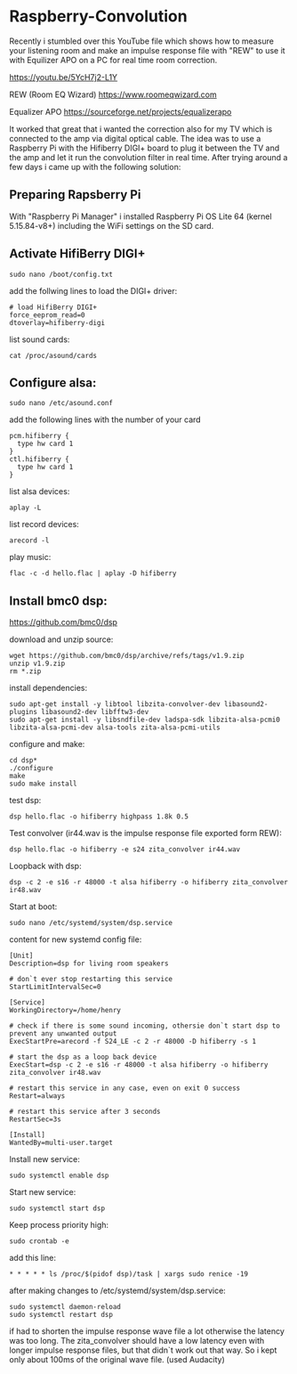 # Raspberry-Convolution

Recently i stumbled over this YouTube file which shows how to measure your listening room and make an impulse response file with "REW" to use it with Equilizer APO on a PC for real time room correction.

https://youtu.be/5YcH7j2-L1Y

REW (Room EQ Wizard)
https://www.roomeqwizard.com

Equalizer APO
https://sourceforge.net/projects/equalizerapo


It worked that great that i wanted the correction also for my TV which is connected to the amp via digital optical cable. The idea was to use a Raspberry Pi with the Hifiberry DIGI+ board to plug it between the TV and the amp and let it run the convolution filter in real time.
After trying around a few days i came up with the following solution:

## Preparing Rapsberry Pi

With "Raspberry Pi Manager" i installed Raspberry Pi OS Lite 64 (kernel 5.15.84-v8+) including the WiFi settings on the SD card.

## Activate HifiBerry DIGI+

    sudo nano /boot/config.txt

add the follwing lines to load the DIGI+ driver:

    # load HifiBerry DIGI+
    force_eeprom_read=0
    dtoverlay=hifiberry-digi

list sound cards:

    cat /proc/asound/cards

## Configure alsa:

    sudo nano /etc/asound.conf

add the following lines with the number of your card

    pcm.hifiberry {
      type hw card 1  
    }
    ctl.hifiberry {
      type hw card 1
    }

list alsa devices:

    aplay -L

list record devices:

    arecord -l

play music:

    flac -c -d hello.flac | aplay -D hifiberry

## Install bmc0 dsp:
https://github.com/bmc0/dsp

download and unzip source:

    wget https://github.com/bmc0/dsp/archive/refs/tags/v1.9.zip
    unzip v1.9.zip
    rm *.zip

install dependencies:

    sudo apt-get install -y libtool libzita-convolver-dev libasound2-plugins libasound2-dev libfftw3-dev 
    sudo apt-get install -y libsndfile-dev ladspa-sdk libzita-alsa-pcmi0 libzita-alsa-pcmi-dev alsa-tools zita-alsa-pcmi-utils

configure and make:

    cd dsp*
    ./configure
    make
    sudo make install

test dsp:

    dsp hello.flac -o hifiberry highpass 1.8k 0.5

Test convolver (ir44.wav is the impulse response file exported form REW):

    dsp hello.flac -o hifiberry -e s24 zita_convolver ir44.wav

Loopback with dsp:

    dsp -c 2 -e s16 -r 48000 -t alsa hifiberry -o hifiberry zita_convolver ir48.wav

Start at boot:

    sudo nano /etc/systemd/system/dsp.service

content for new systemd config file:

    [Unit]
    Description=dsp for living room speakers

    # don`t ever stop restarting this service
    StartLimitIntervalSec=0

    [Service]
    WorkingDirectory=/home/henry

    # check if there is some sound incoming, othersie don`t start dsp to prevent any unwanted output
    ExecStartPre=arecord -f S24_LE -c 2 -r 48000 -D hifiberry -s 1

    # start the dsp as a loop back device
    ExecStart=dsp -c 2 -e s16 -r 48000 -t alsa hifiberry -o hifiberry zita_convolver ir48.wav

    # restart this service in any case, even on exit 0 success
    Restart=always

    # restart this service after 3 seconds
    RestartSec=3s

    [Install]
    WantedBy=multi-user.target

Install new service:

    sudo systemctl enable dsp

Start new service:

    sudo systemctl start dsp

Keep process priority high:

    sudo crontab -e

add this line:

    * * * * * ls /proc/$(pidof dsp)/task | xargs sudo renice -19

after making changes to /etc/systemd/system/dsp.service:

    sudo systemctl daemon-reload
    sudo systemctl restart dsp

if had to shorten the impulse response wave file a lot otherwise the latency was too long. The zita_convolver should have a low latency even with longer impulse response files, but that didn`t work out that way. So i kept only about 100ms of the original wave file. (used Audacity)
